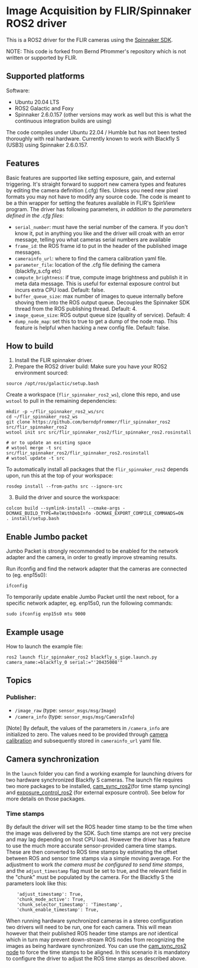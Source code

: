 # Image Acquisition by FLIR/Spinnaker ROS2 driver

This is a ROS2 driver for the FLIR cameras using the [Spinnaker SDK](https://www.flir.com/products/spinnaker-sdk/?vertical=machine+vision&segment=iis).

NOTE: This code is forked from Bernd Pfrommer's repository which is not written or supported by FLIR.

## Supported platforms

Software:

- Ubuntu 20.04 LTS
- ROS2 Galactic and Foxy
- Spinnaker 2.6.0.157 (other versions may work as well but this is what the continuous integration builds are using)

The code compiles under Ubuntu 22.04 / Humble but has not been tested thoroughly with real hardware. Currently known to work with Blackfly S (USB3) using Spinnaker 2.6.0.157.


## Features

Basic features are supported like setting exposure, gain, and external triggering. It's straight forward to support new camera types and features by editing the camera definition (.cfg) files. Unless you need new pixel formats you may not have to modify any source code. The code is meant to be a thin wrapper for setting the features available in FLIR's SpinView program. The driver has following parameters, *in addition to the parameters defined in the .cfg files*:

- ``serial_number``: must have the serial number of the camera. If you don't know it, put in anything you like and the driver will croak with an error message, telling you what cameras serial numbers are available
- ``frame_id``: the ROS frame id to put in the header of the published
  image messages.
- ``camerainfo_url``: where to find the camera calibration yaml file.
- ``parameter_file``: location of the .cfg file defining the camera
  (blackfly_s.cfg etc)
- ``compute_brightness``: if true, compute image brightness and
  publish it in meta data message. This is useful for external
  exposure control but incurs extra CPU load. Default: false.
- ``buffer_queue_size``: max number of images to queue internally
  before shoving them into the ROS output queue. Decouples the
  Spinnaker SDK thread from the ROS publishing thread. Default: 4.
- ``image_queue_size``: ROS output queue size (quality of
  service). Default: 4
- ``dump_node_map``: set this to true to get a dump of the node map. This
  feature is helpful when hacking a new config file. Default: false.
  

## How to build

1) Install the FLIR spinnaker driver.
2) Prepare the ROS2 driver build:
Make sure you have your ROS2 environment sourced:
```
source /opt/ros/galactic/setup.bash
```

Create a workspace (``flir_spinnaker_ros2_ws``), clone this repo, and use ``wstool``
to pull in the remaining dependencies:

```
mkdir -p ~/flir_spinnaker_ros2_ws/src
cd ~/flir_spinnaker_ros2_ws
git clone https://github.com/berndpfrommer/flir_spinnaker_ros2 src/flir_spinnaker_ros2
wstool init src src/flir_spinnaker_ros2/flir_spinnaker_ros2.rosinstall

# or to update an existing space
# wstool merge -t src src/flir_spinnaker_ros2/flir_spinnaker_ros2.rosinstall
# wstool update -t src
```

To automatically install all packages that the ``flir_spinnaker_ros2``
depends upon, run this at the top of your workspace:
```
rosdep install --from-paths src --ignore-src
```

3) Build the driver and source the workspace:
```
colcon build --symlink-install --cmake-args -DCMAKE_BUILD_TYPE=RelWithDebInfo -DCMAKE_EXPORT_COMPILE_COMMANDS=ON
. install/setup.bash
```

## Enable Jumbo packet 

Jumbo Packet is strongly recommended to be enabled for the network adapter and the camera, in order to greatly improve streaming results.

Run ifconfig and find the network adapter that the cameras are connected to (eg. enp15s0):
```
ifconfig
```
To temporarily update enable Jumbo Packet until the next reboot, for a specific network adapter, eg. enp15s0, run the following commands:
```
sudo ifconfig enp15s0 mtu 9000
```

## Example usage

How to launch the example file:
```
ros2 launch flir_spinnaker_ros2 blackfly_s_gige.launch.py camera_name:=blackfly_0 serial:="'20435008'"
```

## Topics

### Publisher:
- `/image_raw` (type: `sensor_msgs/msg/Image`)
- `/camera_info` (type: `sensor_msgs/msg/CameraInfo`)

[Note] By default, the values of the parameters in `/camera_info` are initialized to zero. The values need to be provided through [camera calibration](https://github.com/ros-perception/image_pipeline) and subsequently stored in `camerainfo_url` yaml file.

## Camera synchronization

In the ``launch`` folder you can find a working example for launching
drivers for two hardware synchronized Blackfly S cameras. The launch
file requires two more packages to be installed,
[cam_sync_ros2](https://github.com/berndpfrommer/cam_sync_ros2)(for
time stamp syncing) and
[exposure_control_ros2](https://github.com/berndpfrommer/exposure_control_ros2)
(for external exposure control). See below for more details on those packages.

### Time stamps

By default the driver will set the ROS header time stamp to be the
time when the image was delivered by the SDK. Such time stamps are not
very precise and may lag depending on host CPU load. However the
driver has a feature to use the much more accurate sensor-provided
camera time stamps. These are then converted to ROS time stamps by
estimating the offset between ROS and sensor time stamps via a simple
moving average. For the adjustment to work
*the camera must be configured to send time stamps*, and the
``adjust_timestamp`` flag must be set to true, and the relevant field
in the "chunk" must be populated by the camera. For the Blackfly S
the parameters look like this:

```
    'adjust_timestamp': True,
    'chunk_mode_active': True,
    'chunk_selector_timestamp': 'Timestamp',
    'chunk_enable_timestamp': True,
```

When running hardware synchronized cameras in a stereo configuration
two drivers will need to be run, one for each camera. This will mean
however that their published ROS header time stamps are *not*
identical which in turn may prevent down-stream ROS nodes from recognizing the
images as being hardware synchronized. You can use the
[cam_sync_ros2 node](https://github.com/berndpfrommer/cam_sync_ros2)
to force the time stamps to be aligned. In this scenario it is
mandatory to configure the driver to adjust the ROS time stamps as
described above.

